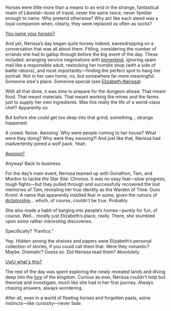 Horses were little more than a means to an end in the strange, fantastical realm of Libestal—tools of travel, never the same twice, never familiar enough to name. Why pretend otherwise? Why act like each steed was a loyal companion when, clearly, they were replaced as often as socks?

[You name your horses?](https://youtu.be/zVWvu3ozXKM?t=1257s)

And yet, Nerissa’s day began quite horsey indeed, eavesdropping on a conversation that was all about them. Fitting, considering the number of errands she had to gallop through before the big event of the day. These included: arranging service negotiations with [Immerkind](https://youtu.be/zVWvu3ozXKM?t=2258s), ignoring spam mail like a responsible adult, restocking her humble shop (with a side of battle rations), and most importantly—finding the perfect spot to hang her portrait. Not in her own home, no, but somewhere far more meaningful. Someone else's place. Someone special (see [Elizabeth–Nerissa](#edge:liz-nerissa)).

With all that done, it was time to prepare for the dungeon ahead. That meant food. That meant materials. That meant working the mines _and_ the farms just to supply her own ingredients. Was this really the life of a world-class chef? Apparently so.

But before she could get too deep into that grind, something... strange happened.

A crowd. Noise. Awooing. Why were people coming to her house? What were they doing? Why were they awooing?! And just like that, Nerissa had inadvertently joined a wolf pack. Yeah.

[Awoooo?](#embed:https://youtu.be/zVWvu3ozXKM?t=4962s)

Anyway! Back to business.

For the day’s main event, Nerissa teamed up with Gonathon, Tam, and Mordon to tackle the Star Site: Chronos. It was no easy feat—slow progress, tough fights—but they pulled through and successfully recovered the lost memories of Tam, revealing her true identity as the Warden of Time: Ouro Kronii. A name that apparently instilled fear in some, given the rumors of [dictatorship](https://youtu.be/zVWvu3ozXKM?t=12798s)... which, of course, _couldn’t_ be true. Probably.

She also made a habit of barging into people’s homes—purely for fun, of course. Well... mostly just Elizabeth’s place, really. There, she stumbled upon some rather _interesting_ discoveries.

Specifically? “Fanfics.”

Yep. Hidden among the shelves and papers were Elizabeth’s personal collection of stories, if you could call them that. Were they romantic? Maybe. Dramatic? Guess so. Did Nerissa read them? Absolutely.

[UwU what's this?](#embed:https://youtu.be/zVWvu3ozXKM?t=7313s)

The rest of the day was spent exploring the newly revealed lands and diving deep into the [lore](https://www.youtube.com/live/zVWvu3ozXKM?si=1z93z1yY4ce4TH9M&t=16144) of the kingdom. Curious as ever, Nerissa couldn’t help but theorize and investigate, much like she had in her first journey. Always chasing answers, always wondering.

After all, even in a world of fleeting horses and forgotten pasts, some instincts—like curiosity—never fade.
